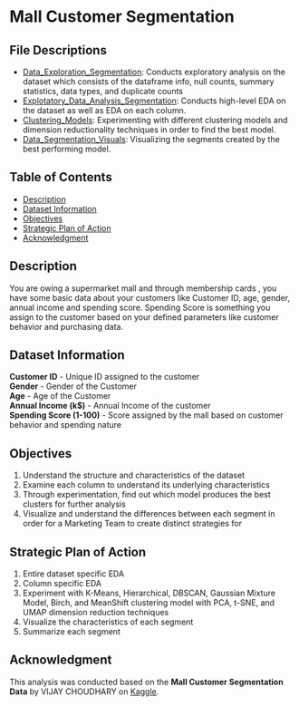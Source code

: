# Mall Customer Segmentation


## File Descriptions
* [Data_Exploration_Segmentation](https://github.com/masonlonoff/Mall_Customer_Segmentation/blob/main/Data_Exploration_Segmentation.ipynb): Conducts exploratory analysis on the dataset which consists of the dataframe info, null counts, summary statistics, data types, and duplicate counts
* [Explotatory_Data_Analysis_Segmentation](https://github.com/masonlonoff/Mall_Customer_Segmentation/blob/main/Exploratory_Data_Analysis_Segmentation.ipynb): Conducts high-level EDA on the dataset as well as EDA on each column.
* [Clustering_Models](https://github.com/masonlonoff/Mall_Customer_Segmentation/blob/main/Clustering_Models.ipynb): Experimenting with different clustering models and dimension reductionality techniques in order to find the best model.
* [Data_Segmentation_Visuals](https://github.com/masonlonoff/Mall_Customer_Segmentation/blob/main/Data_Segmentation_Visuals.ipynb): Visualizing the segments created by the best performing model.
## Table of Contents
- [Description](#description)
- [Dataset Information](#dataset_information)
- [Objectives](#objectives)
- [Strategic Plan of Action](#strategic_plan_of_action)
- [Acknowledgment](#acknowledgment)

## Description
You are owing a supermarket mall and through membership cards , you have some basic data about your customers like Customer ID, age, gender, annual income and spending score. Spending Score is something you assign to the customer based on your defined parameters like customer behavior and purchasing data.

## Dataset Information
**Customer ID** - Unique ID assigned to the customer\
**Gender** - Gender of the Customer\
**Age** - Age of the Customer\
**Annual Income (k$)** - Annual Income of the customer\
**Spending Score (1-100)** - Score assigned by the mall based on customer behavior and spending nature

## Objectives
1) Understand the structure and characteristics of the dataset
2) Examine each column to understand its underlying characteristics
3) Through experimentation, find out which model produces the best clusters for further analysis
4) Visualize and understand the differences between each segment in order for a Marketing Team to create distinct strategies for

## Strategic Plan of Action
1) Entire dataset specific EDA
2) Column specific EDA
3) Experiment with K-Means, Hierarchical, DBSCAN, Gaussian Mixture Model, Birch, and MeanShift clustering model with PCA, t-SNE, and UMAP dimension reduction techniques
4) Visualize the characteristics of each segment
5) Summarize each segment 

## Acknowledgment 
This analysis was conducted based on the **Mall Customer Segmentation Data** by VIJAY CHOUDHARY on [Kaggle](https://www.kaggle.com/datasets/vjchoudhary7/customer-segmentation-tutorial-in-python).

